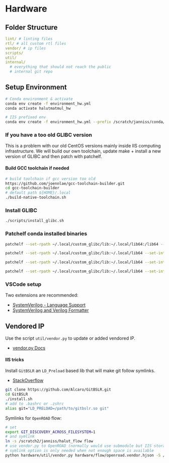 # Hardware

## Folder Structure

```yaml
lint/ # linting files
rtl/ # all custom rtl files
vendor/ # ip files
scripts/
util/ 
internal/
  # everything that should not reach the public
  # internal git repo
```

## Setup Environment

```bash
# Conda environment & activate
conda env create -f environment_hw.yml
conda activate halutmatmul_hw

# IIS prefixed env
conda env create -f environment_hw.yml --prefix /scratch/janniss/conda/halutmatmul_hw
```

### If you have a too old GLIBC version

This is a problem with our old CentOS versions mainly inside IIS computing infrastructure. We will build our own toolchain, update make + install a new version of GLIBC and then patch with patchelf.


#### Build GCC toolchain if needed
```bash
# build toolchain if gcc version too old
https://github.com/joennlae/gcc-toolchain-builder.git
cd gcc-toolchain-builder
# default path ${HOME}/.local
./build-native-toolchain.sh
```

### Install GLIBC

```bash
./scripts/install_glibc.sh
```

### Patchelf conda installed binaries

```bash
patchelf --set-rpath ~/.local/custom_glibc/lib:~/.local/lib64:/lib64 --set-interpreter ~/.local/custom_glibc/lib/ld-linux-x86-64.so.2 /scratch/janniss/conda/halutmatmul_hw/bin/zachjs-sv2v

patchelf --set-rpath ~/.local/custom_glibc/lib:~/.local/lib64 --set-interpreter ~/.local/custom_glibc/lib/ld-linux-x86-64.so.2 /scratch/janniss/conda/halutmatmul_hw/bin/verible-verilog-format

patchelf --set-rpath ~/.local/custom_glibc/lib:~/.local/lib64 --set-interpreter ~/.local/custom_glibc/lib/ld-linux-x86-64.so.2 /scratch/janniss/conda/halutmatmul_hw/bin/verible-verilog-lint

patchelf --set-rpath ~/.local/custom_glibc/lib:~/.local/lib64 --set-interpreter ~/.local/custom_glibc/lib/ld-linux-x86-64.so.2 /scratch/janniss/conda/halutmatmul_hw/bin/verible-verilog-syntax
```

### VSCode setup

Two extensions are recommended:

* [SystemVerilog - Language Support](https://marketplace.visualstudio.com/items?itemName=eirikpre.systemverilog)
* [SystemVerilog and Verilog Formatter](https://marketplace.visualstudio.com/items?itemName=bmpenuelas.systemverilog-formatter-vscode)


## Vendored IP

Use the script `util/vendor.py` to update or added vendored IP.

* [vendor.py Docs](https://docs.opentitan.org/doc/rm/vendor_in_tool/index.html)

#### IIS tricks

Install `GitBSLR` an `LD_Preload` based lib that will make git follow symlinks.

* [StackOverflow](https://superuser.com/a/1318025/1685000)
```bash
git clone https://github.com/Alcaro/GitBSLR.git
cd GitBSLR
./install.sh
# add to .bashrc or .zshrc
alias git="LD_PRELOAD=/path/to/gitbslr.so git"
```
Symlinks for `OpenROAD` flow:
```bash
# set
export GIT_DISCOVERY_ACROSS_FILESYSTEM=1
# and symlink
ln -s /scratch2/janniss/halut_flow flow
# use vendor.py to OpenROAD (normally would use submodule but IIS storage limits)
# symlink option is only needed when not enough space is available
python hardware/util/vendor.py hardware/flow/openroad.vendor.hjson -S /scratch2/janniss/halut_flow/OpenROAD
```